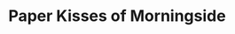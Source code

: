 ---
title: "Paper Kisses of Morningside"
url: /edinburgh/paper-kisses-of-morningside/
shop: gift
---